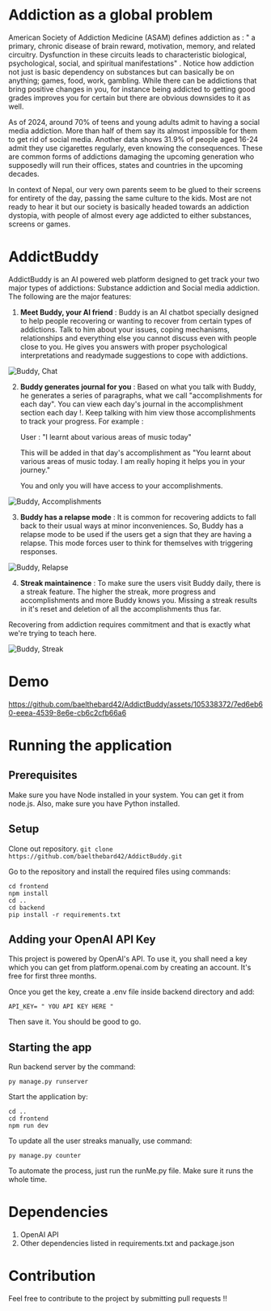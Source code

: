 # Addiction as a global problem

American Society of Addiction Medicine (ASAM) defines addiction as : " a primary, chronic disease of brain reward, motivation, memory, and related circuitry. Dysfunction in these circuits leads to characteristic biological, psychological, social, and spiritual manifestations"
. Notice how addiction not just is basic dependency on substances but can basically be on anything; games, food, work, gambling. While there can be addictions that bring positive changes in you, for instance
being addicted to getting good grades improves you for certain but there are obvious downsides to it as well.

As of 2024, around 70% of teens and young adults admit to having a social media addiction. More than half of them say its almost impossible for them to get rid of social media. Another data shows 31.9% of people aged 16-24
admit they use cigarettes regularly, even knowing the consequences. These are common forms of addictions damaging the upcoming generation who supposedly will run their offices, states and countries in the upcoming decades.

In context of Nepal, our very own parents seem to be glued to their screens for entirety of the day, passing the same culture to the kids. Most are not ready to hear it but our society is basically headed towards an addiction dystopia,
with people of almost every age addicted to either substances, screens or games.


# AddictBuddy

AddictBuddy is an AI powered web platform designed to get track your two major types of addictions: Substance addiction and Social media addiction. The following are the major features:

1. **Meet Buddy, your AI friend** : Buddy is an AI chatbot specially designed to help people recovering or wanting to recover from certain types of addictions. Talk to him about your issues, coping mechanisms,
   relationships and everything else you cannot discuss even with people close to you. He gives you answers with proper psychological interpretations and readymade suggestions to cope with addictions.
   
![Buddy, Chat](https://cdn.discordapp.com/attachments/1010884441478025318/1202304197291413574/image.png?ex=65ccf80a&is=65ba830a&hm=e9a1eddb280d510a7e7b7a1382bc4f64dcbcff1210dd12df730f4a89b477c79d&)

2. **Buddy generates journal for you** : Based on what you talk with Buddy, he generates a series of paragraphs, what we call "accomplishments for each day". You can view each day's journal in the accomplishment section each day !. Keep talking
   with him view those accomplishments to track your progress. For example :

   User : "I learnt about various areas of music today"

   This will be added in that day's accomplishment as "You learnt about various areas of music today. I am really hoping it helps you in your journey."

    You and only you will have access to your accomplishments.
   
![Buddy, Accomplishments](https://cdn.discordapp.com/attachments/1010884441478025318/1202304851178954875/image.png?ex=65ccf8a6&is=65ba83a6&hm=61d00f7bb0db47efea43f4ef68a6bbf92b4c1e7dee766228e7860dd0df635061&)

3. **Buddy has a relapse mode** : It is common for recovering addicts to fall back to their usual ways at minor inconveniences. So, Buddy has a relapse mode to be used if the users get a sign that they are having a relapse. This mode forces user to think for themselves with triggering responses.

![Buddy, Relapse](https://cdn.discordapp.com/attachments/1010884441478025318/1202304317697036318/image.png?ex=65ccf827&is=65ba8327&hm=1ee0af447b3401a7a0a8fb6325001bc5cc3c2fd1c987f35b121a621d4d44b970&)

4. **Streak maintainence** : To make sure the users visit Buddy daily, there is a streak feature. The higher the streak, more progress and accomplishments and more Buddy knows you. Missing a streak results in it's
   reset and deletion of all the accomplishments thus far.

Recovering from addiction requires commitment and that is exactly what we're trying to teach here.

![Buddy, Streak](https://cdn.discordapp.com/attachments/1010884441478025318/1202303283922997288/image.png?ex=65ccf730&is=65ba8230&hm=228c26766104db62127146a802ae4e0e6061d01e55bfdc183a3d94a986745de8&)

# Demo


https://github.com/baelthebard42/AddictBuddy/assets/105338372/7ed6eb60-eeea-4539-8e6e-cb6c2cfb66a6




# Running the application

## Prerequisites

Make sure you have Node installed in your system. You can get it from node.js. Also, make sure you have Python installed. 

## Setup


 Clone out repository.
`git clone https://github.com/baelthebard42/AddictBuddy.git`

Go to the repository and install the required files using commands:




```
cd frontend
npm install
cd ..
cd backend
pip install -r requirements.txt
```

## Adding your OpenAI API Key

This project is powered by OpenAI's API. To use it, you shall need a key which you can get from platform.openai.com by creating an account. It's free for first three months.

Once you get the key, create a .env file inside backend directory and add:

`API_KEY= " YOU API KEY HERE "`

Then save it. You should be good to go.

## Starting the app
Run backend server by the command:

```
py manage.py runserver
```

Start the application by:

```
cd ..
cd frontend
npm run dev
```

To update all the user streaks manually, use command:

`py manage.py counter`

To automate the process, just run the runMe.py file. Make sure it runs the whole time.

# Dependencies

1. OpenAI API
2. Other dependencies listed in requirements.txt and package.json

# Contribution

Feel free to contribute to the project by submitting pull requests !!


